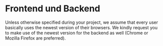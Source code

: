 # Frontend und Backend

Unless otherwise specified during your project, we assume that every user basically uses the newest version of their browsers. We kindly request you to make use of the newest version for the backend as well (Chrome or Mozilla Firefox are preferred).